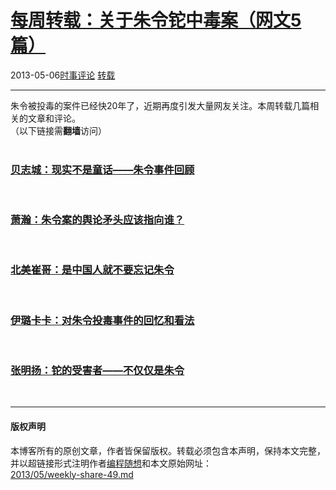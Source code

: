 <!DOCTYPE html>
<html xmlns="http://www.w3.org/1999/xhtml" xml:lang="zh-CN">
<head>
<meta http-equiv="Content-Type" content="text/html; charset=utf-8" />
<meta name="generator" content="Python script by program.think@gmail.com" />
<meta name="provider" content="program-think.blogspot.com" />
<link type="text/css" rel="stylesheet" href="../../css/program-think.css" />
<title>每周转载：关于朱令铊中毒案（网文5篇） - 编程随想的博客</title>
</head>
<body>
<div id="main" style="width:100%;">
<h1><a href="../../index.md" title="回到首页">每周转载：关于朱令铊中毒案（网文5篇）</a></h1>
<div class="post-info"><span class="date-header">2013-05-06</span><a href="../../tags/E697B6E4BA8BE8AF84E8AEBA.md" class="tag">时事评论</a> <a href="../../tags/E8BDACE8BDBD.md" class="tag">转载</a> </div>
<hr>
<div class="post">
朱令被投毒的案件已经快20年了，近期再度引发大量网友关注。本周转载几篇相关的文章和评论。<br />（以下链接需<b>翻墙</b>访问）<br /><br /><h3><a href="https://plus.google.com/113559088971921339544/posts/FnuqHx1GvKV" target="_blank" rel="nofollow">贝志城：现实不是童话——朱令事件回顾</a></h3><br /><h3><a href="https://plus.google.com/113559088971921339544/posts/dBDSUYLi68Y" target="_blank" rel="nofollow">萧瀚：朱令案的舆论矛头应该指向谁？</a></h3><br /><h3><a href="https://plus.google.com/113559088971921339544/posts/DJEhfeYsKYq" target="_blank" rel="nofollow">北美崔哥：是中国人就不要忘记朱令</a></h3><br /><h3><a href="https://plus.google.com/113559088971921339544/posts/HaA9TtR8Pgq" target="_blank" rel="nofollow">伊璐卡卡：对朱令投毒事件的回忆和看法</a></h3><br /><h3><a href="https://plus.google.com/113559088971921339544/posts/ayQd6iChNru" target="_blank" rel="nofollow">张明扬：铊的受害者——不仅仅是朱令</a></h3><a name='more'></a><!--program-think--><br /><div class="blogger-post-footer">
</div>
<hr>
<div class="copyright">
<h4>版权声明</h4>
本博客所有的原创文章，作者皆保留版权。转载必须包含本声明，保持本文完整，并以超链接形式注明作者<a href="mailto:program.think@gmail.com">编程随想</a>和本文原始网址：<br>
<a href="2013/05/weekly-share-49.md">2013/05/weekly-share-49.md</a>
</div>
</div>
</body>
</html>
